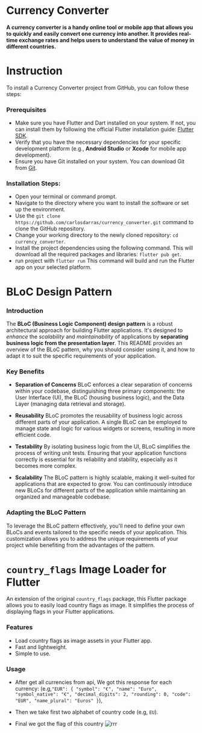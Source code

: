 # Currency Converter

**A currency converter is a handy online tool or mobile app that allows you to quickly and easily convert one currency into another. It provides real-time exchange rates and helps users to understand the value of money in different countries.**



# Instruction

  To install a Currency Converter project from GitHub, you can follow these steps:

### Prerequisites

- Make sure you have Flutter and Dart installed on your system. If not, you can install them by following the official Flutter installation guide:
  [Flutter SDK](https://flutter.dev/docs/get-started/install).
- Verify that you have the necessary dependencies for your specific development platform (e.g., **Android Studio** or **Xcode** for mobile app development).
- Ensure you have Git installed on your system. You can download Git from [Git](https://git-scm.com/downloads).

### Installation Steps:

- Open your terminal or command prompt.
- Navigate to the directory where you want to install the software or set up the environment.
- Use the `git clone https://github.com/carlosdarras/currency_converter.git` command to clone the GitHub repository.
- Change your working directory to the newly cloned repository: `cd currency_converter`.
- Install the project dependencies using the following command. This will download all the required packages and libraries: `flutter pub get`.
- run project with `flutter run` This command will build and run the Flutter app on your selected platform.



# BLoC Design Pattern

### Introduction

The **BLoC (Business Logic Component) design pattern** is a robust architectural approach for building Flutter applications. It's designed to *enhance* the *scalability* and *maintainability* of applications by **separating business logic from the presentation layer**. This README provides an overview of the BLoC pattern, why you should consider using it, and how to adapt it to suit the specific requirements of your application.

### Key Benefits
- **Separation of Concerns**
  BLoC enforces a clear separation of concerns within your codebase, distinguishing three primary components: the User Interface (UI), the BLoC (housing business logic), and the 
  Data Layer (managing data retrieval and storage).

- **Reusability**
  BLoC promotes the reusability of business logic across different parts of your application. A single BLoC can be employed to manage state and logic for various widgets or 
  screens, resulting in more efficient code.

- **Testability**
  By isolating business logic from the UI, BLoC simplifies the process of writing unit tests. Ensuring that your application functions correctly is essential for its reliability 
  and stability, especially as it becomes more complex.

- **Scalability**
  The BLoC pattern is highly scalable, making it well-suited for applications that are expected to grow. You can continuously introduce new BLoCs for different parts of the 
  application while maintaining an organized and manageable codebase.

### Adapting the BLoC Pattern

To leverage the BLoC pattern effectively, you'll need to define your own BLoCs and events tailored to the specific needs of your application. This customization allows you to address the unique requirements of your project while benefiting from the advantages of the pattern.


# `country_flags` Image Loader for Flutter

An extension of the original `country_flags` package, this Flutter package allows you to easily load country flags as image. 
It simplifies the process of displaying flags in your Flutter applications.

### Features

- Load country flags as image assets in your Flutter app.
- Fast and lightweight.
- Simple to use.


### Usage
- After get all currencies from api, We got this response for each currency:
  (e.g,`"EUR": {
            "symbol": "€",
            "name": "Euro",
            "symbol_native": "€",
            "decimal_digits": 2,
            "rounding": 0,
            "code": "EUR",
            "name_plural": "Euros"
        }`),

- Then we take first two alphabet of country code (e.g, `EU`).
- Final we got the flag of this country ![rrr]([https://myoctocat.com/assets/images/base-octocat.svg](https://upload.wikimedia.org/wikipedia/commons/thumb/b/b7/Flag_of_Europe.svg/1024px-Flag_of_Europe.svg.png)https://upload.wikimedia.org/wikipedia/commons/thumb/b/b7/Flag_of_Europe.svg/1024px-Flag_of_Europe.svg.png)



